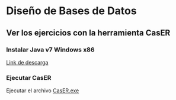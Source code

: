 # Diseño de Bases de Datos

## Ver los ejercicios con la herramienta CasER
### Instalar Java v7 Windows x86
 [Link de descarga](https://www.oracle.com/java/technologies/javase/javase7-archive-downloads.html "Link de descarga")

### Ejecutar CasER
Ejecutar el archivo [CasER.exe][1]

[1]: https://github.com/alexisarte/DBD/blob/main/CaSER_2.0/CasER.exe
